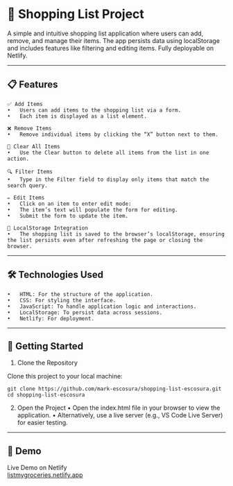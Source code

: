# 🛒 Shopping List Project

A simple and intuitive shopping list application where users can add, remove, and manage their items. The app persists data using localStorage and includes features like filtering and editing items. Fully deployable on Netlify.

<hr>

## 📋 Features

    ✅ Add Items
    •	Users can add items to the shopping list via a form.
    •	Each item is displayed as a list element.

    ❌ Remove Items
    •	Remove individual items by clicking the “X” button next to them.

    🧹 Clear All Items
    •	Use the Clear button to delete all items from the list in one action.

    🔍 Filter Items
    •	Type in the Filter field to display only items that match the search query.

    ✏️ Edit Items
    •	Click on an item to enter edit mode:
    •	The item’s text will populate the form for editing.
    •	Submit the form to update the item.

    💾 LocalStorage Integration
    •	The shopping list is saved to the browser’s localStorage, ensuring the list persists even after refreshing the page or closing the browser.

<hr>

## 🛠️ Technologies Used

    •	HTML: For the structure of the application.
    •	CSS: For styling the interface.
    •	JavaScript: To handle application logic and interactions.
    •	LocalStorage: To persist data across sessions.
    •	Netlify: For deployment.

<hr>

## 🚀 Getting Started

1. Clone the Repository

Clone this project to your local machine:

    git clone https://github.com/mark-escosura/shopping-list-escosura.git
    cd shopping-list-escosura

2. Open the Project
   • Open the index.html file in your browser to view the application.
   • Alternatively, use a live server (e.g., VS Code Live Server) for easier testing.

<hr>

## 🌟 Demo

Live Demo on Netlify
<br>
[listmygroceries.netlify.app](https://listmygroceries.netlify.app)
